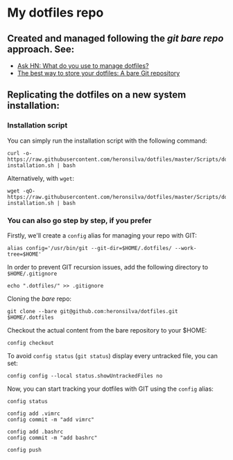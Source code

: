 # My dotfiles repo

## Created and managed following the _git bare repo_ approach. See:
- [Ask HN: What do you use to manage dotfiles?](https://news.ycombinator.com/item?id=11070797)
- [The best way to store your dotfiles: A bare Git repository](https://www.atlassian.com/git/tutorials/dotfiles)

## Replicating the dotfiles on a new system installation:

### Installation script
You can simply run the installation script with the following command:
```shell
curl -o- https://raw.githubusercontent.com/heronsilva/dotfiles/master/Scripts/dotfiles-installation.sh | bash
```

Alternatively, with `wget`:
```shell
wget -qO- https://raw.githubusercontent.com/heronsilva/dotfiles/master/Scripts/dotfiles-installation.sh | bash
```

### You can also go step by step, if you prefer
Firstly, we'll create a `config` alias for managing your repo with GIT:
```shell
alias config='/usr/bin/git --git-dir=$HOME/.dotfiles/ --work-tree=$HOME'
```

In order to prevent GIT recursion issues, add the following directory to `$HOME/.gitignore`
```shell
echo ".dotfiles/" >> .gitignore
```

Cloning the _bare_ repo:
```shell
git clone --bare git@github.com:heronsilva/dotfiles.git $HOME/.dotfiles
```

Checkout the actual content from the bare repository to your $HOME:
```shell
config checkout
```

To avoid `config status` (`git status`) display every untracked file, you can set:
```
config config --local status.showUntrackedFiles no
```

Now, you can start tracking your dotfiles with GIT using the `config` alias:
```shell
config status

config add .vimrc
config commit -m "add vimrc"

config add .bashrc
config commit -m "add bashrc"

config push
```
